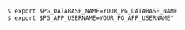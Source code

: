 <!-- usedin: [ _includes/_inlines/AddOns/common/database-backups/database-backups_postgresql-v1.md] -->

```

$ export $PG_DATABASE_NAME=YOUR_PG_DATABASE_NAME
$ export $PG_APP_USERNAME=YOUR_PG_APP_USERNAME"

```
